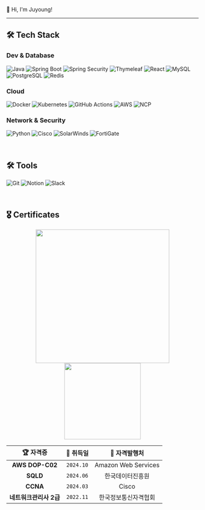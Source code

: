 👋 Hi, I'm Juyoung!

---

## 🛠️ **Tech Stack**

### **Dev & Database**
![Java](https://img.shields.io/badge/Java-007396?style=for-the-badge&logo=java&logoColor=white)
![Spring Boot](https://img.shields.io/badge/Spring_Boot-6DB33F?style=for-the-badge&logo=spring-boot&logoColor=white)
![Spring Security](https://img.shields.io/badge/Spring_Security-6DB33F?style=for-the-badge&logo=spring-security&logoColor=white)
![Thymeleaf](https://img.shields.io/badge/Thymeleaf-005F0F?style=for-the-badge&logo=thymeleaf&logoColor=white)
![React](https://img.shields.io/badge/React-61DAFB?style=for-the-badge&logo=react&logoColor=black)
![MySQL](https://img.shields.io/badge/MySQL-4479A1?style=for-the-badge&logo=mysql&logoColor=white)
![PostgreSQL](https://img.shields.io/badge/PostgreSQL-336791?style=for-the-badge&logo=postgresql&logoColor=white)
![Redis](https://img.shields.io/badge/Redis-DC382D?style=for-the-badge&logo=redis&logoColor=white)

### **Cloud**
![Docker](https://img.shields.io/badge/Docker-2496ED?style=for-the-badge&logo=docker&logoColor=white)
![Kubernetes](https://img.shields.io/badge/Kubernetes-326CE5?style=for-the-badge&logo=kubernetes&logoColor=white)
![GitHub Actions](https://img.shields.io/badge/GitHub_Actions-2088FF?style=for-the-badge&logo=github-actions&logoColor=white)
![AWS](https://img.shields.io/badge/AWS-232F3E?style=for-the-badge&logo=amazon-aws&logoColor=white)
![NCP](https://img.shields.io/badge/NCP-03C75A?style=for-the-badge&logo=naver&logoColor=white)

### **Network & Security**
![Python](https://img.shields.io/badge/Python-3776AB?style=for-the-badge&logo=python&logoColor=white)
![Cisco](https://img.shields.io/badge/Cisco-1BA0D7?style=for-the-badge&logo=cisco&logoColor=white)
![SolarWinds](https://img.shields.io/badge/SolarWinds-FF6A00?style=for-the-badge&logo=solarwinds&logoColor=white)
![FortiGate](https://img.shields.io/badge/FortiGate-EE3124?style=for-the-badge&logo=fortinet&logoColor=white)

<br>

## 🛠 **Tools**
![Git](https://img.shields.io/badge/Git-F05032?style=for-the-badge&logo=git&logoColor=white)
![Notion](https://img.shields.io/badge/Notion-000000?style=for-the-badge&logo=notion&logoColor=white)
![Slack](https://img.shields.io/badge/Slack-4A154B?style=for-the-badge&logo=slack&logoColor=white)

<br>

## 🎖️ **Certificates**

<div align="center">
<img src="https://github.com/user-attachments/assets/63d06b85-2569-4174-89d9-ebe2f968f13d" width="350"/>
<img src="https://github.com/user-attachments/assets/81248016-6950-4b29-b17f-bfc46af04676" width="200"/>
</div>

<div align="center">

| 🏆 **자격증** | 📅 **취득일** | 🏢 **자격발행처** |
|:---:|:---:|:---:|
| **AWS DOP-C02** | `2024.10` | Amazon Web Services |
| **SQLD** | `2024.06` | 한국데이터진흥원 |
| **CCNA** | `2024.03` | Cisco |
| **네트워크관리사 2급** | `2022.11` | 한국정보통신자격협회 |

</div>

<br>

